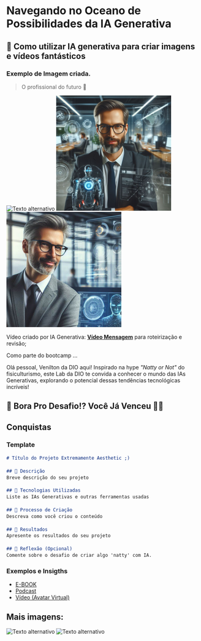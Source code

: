 # Navegando no Oceano de Possibilidades da IA Generativa

## 🚀 Como utilizar IA generativa para criar imagens e vídeos fantásticos

### Exemplo de Imagem criada.
> O profissional do futuro 👀

![Texto alternativo](https://th.bing.com/th/id/OIG4.lc6OoAkfkuTLOy1hsiTd?w=270&h=270&c=6&r=0&o=5&dpr=1.1&pid=ImgGn)
![Texto alternativo](https://github.com/ralexandrecode/lab-natty-or-not/blob/main/exemplos/Design%20sem%20nome%20(3).png)
![Texto alternativo](https://github.com/ralexandrecode/lab-natty-or-not/blob/main/exemplos/Design%20sem%20nome%20(4).png)


Vídeo criado por IA Generativa: **[Vídeo Mensagem](https://studio.d-id.com/share?id=e2bb76a093a0137e6b68eae6e6f51492&utm_source=copy)** para roteirização e revisão;

Como parte do bootcamp ...

Olá pessoal, Venilton da DIO aqui! Inspirado na hype _"Natty or Not"_ do fisiculturismo, este Lab da DIO te convida a conhecer o mundo das IAs Generativas, explorando o potencial dessas tendências tecnológicas incríveis!

## 🎯 Bora Pro Desafio!? Você Já Venceu 💪🤓

## Conquistas 



### Template

```markdown
# Título do Projeto Extremamente Aesthetic ;)

## 📒 Descrição
Breve descrição do seu projeto

## 🤖 Tecnologias Utilizadas
Liste as IAs Generativas e outras ferramentas usadas

## 🧐 Processo de Criação
Descreva como você criou o conteúdo

## 🚀 Resultados
Apresente os resultados do seu projeto

## 💭 Reflexão (Opcional)
Comente sobre o desafio de criar algo 'natty' com IA.
```

### Exemplos e Insigths

- [E-BOOK](/exemplos/E-BOOK.md)
- [Podcast](/exemplos/PODCAST.md)
- [Vídeo (Avatar Virtual)](/exemplos/VIDEO.md)
## Mais imagens:
![Texto alternativo](https://th.bing.com/th/id/OIG4.lLBrj0dA0odi89dQHngV?pid=ImgGn)
![Texto alternativo](https://th.bing.com/th/id/OIG4.vAijc65dU3jvDxhzO75s?w=1024&h=1024&rs=1&pid=ImgDetMain)

